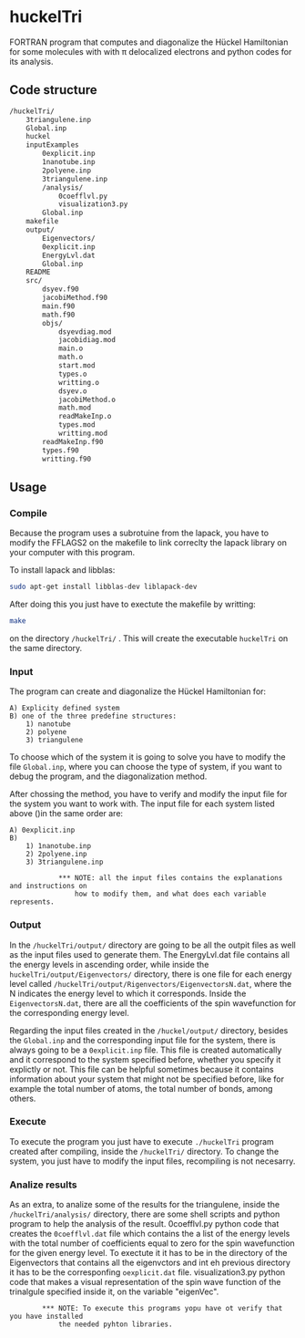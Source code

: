 

# huckelTri


FORTRAN program that computes and diagonalize the Hückel Hamiltonian for some molecules with with π delocalized electrons and python codes for its analysis. 

## Code structure

```bash
/huckelTri/
    3triangulene.inp  
    Global.inp
    huckel
    inputExamples
        0explicit.inp  
        1nanotube.inp  
        2polyene.inp  
        3triangulene.inp  
        /analysis/
            0coefflvl.py  
            visualization3.py
        Global.inp
    makefile
    output/
        Eigenvectors/
        0explicit.inp
        EnergyLvl.dat
        Global.inp
    README
    src/
        dsyev.f90  
        jacobiMethod.f90  
        main.f90  
        math.f90  
        objs/  
            dsyevdiag.mod  
            jacobidiag.mod  
            main.o    
            math.o         
            start.mod  
            types.o       
            writting.o
            dsyev.o        
            jacobiMethod.o  
            math.mod  
            readMakeInp.o  
            types.mod  
            writting.mod
        readMakeInp.f90  
        types.f90  
        writting.f90    
```

## Usage

### Compile

Because the program uses a subrotuine from the lapack, you have to modify the FFLAGS2 on the makefile to link correclty
the lapack library on your computer with this program.

To install lapack and libblas:
```bash
sudo apt-get install libblas-dev liblapack-dev
```

After doing this you just have to exectute the makefile by writting:
```bash
make 
```
on the directory `/huckelTri/` . This will create the executable `huckelTri` on the same directory.

### Input

The program can create and diagonalize the Hückel Hamiltonian for: 

    A) Explicity defined system
    B) one of the three predefine structures:
        1) nanotube 
        2) polyene
        3) triangulene 

To choose which of the system it is going to solve you have to modify the file `Global.inp`, where you can choose the
type of system, if you want to debug the program, and the diagonalization method.

After chossing the method, you have to verify and modify the input file for the system you want to work with. The input 
file for each system listed above ()in the same order are:

    A) 0explicit.inp
    B)
        1) 1nanotube.inp
        2) 2polyene.inp
        3) 3triangulene.inp

                *** NOTE: all the input files contains the explanations and instructions on 
                    how to modify them, and what does each variable represents.

### Output

In the `/huckelTri/output/` directory are going to be all the outpit files as well as the input files used to generate
them. The EnergyLvl.dat file contains all the energy levels in ascending order, while inside the
`huckelTri/output/Eigenvectors/` directory, there is one file for each energy level called
`/huckelTri/output/Rigenvectors/EigenvectorsN.dat`, where the N indicates the energy level to which it corresponds. Inside
the `EigenvectorsN.dat`, there are all the coefficients of the spin wavefunction for the corresponding energy level.

Regarding the input files created in the `/huckel/output/` directory, besides the `Global.inp` and the corresponding
input file for the system, there is always going to be a `0explicit.inp` file. This file is created automatically and it
correspond to the system specified before, whether you specify it explictly or not. This file can be helpful sometimes 
because it contains information about your system that might not be specified before, like for example the total number 
of atoms, the total number of bonds, among others.

### Execute

To execute the program you just have to execute `./huckelTri` program created after compiling, inside the `/huckelTri/`
directory. To change the system, you just have to modify the input files, recompiling is not necesarry. 

### Analize results

As an extra, to analize some of the results for the triangulene, inside the `/huckelTri/analysis/` directory, there are
some shell scripts and python program to help the analysis of the result. 
    0coefflvl.py
        python code that creates the `0coefflvl.dat` file which contains the a list of the energy levels with the total
        number of coefficients equal to zero for the spin wavefunction for the given energy level. To exectute it it has
        to be in the directory of the Eigenvectors that contains all the eigenvctors and int eh previous directory it
        has to be the corresponfing `oexplicit.dat` file.
    visualization3.py
        python code that makes a visual representation of the spin wave function of the trinalgule specified inside it, 
        on the variable "eigenVec".

            *** NOTE: To execute this programs yopu have ot verify that you have installed 
                the needed pyhton libraries.



